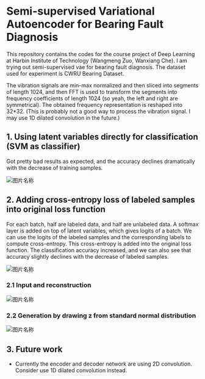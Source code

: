 # Semi-supervised Variational Autoencoder for Bearing Fault Diagnosis
This repository contains the codes for the course project of Deep Learning at Harbin Institute of Technology (Wangmeng Zuo, Wanxiang Che). I am trying out semi-supervised vae for bearing fault diagnosis. The dataset used for experiment is CWRU Bearing Dataset.

The vibration signals are min-max normalized and then sliced into segments of length 1024, and then FFT is used to transform the segments into frequency coefficients of length 1024 (so yeah, the left and right are symmetrical). The obtained frequency representation is reshaped into 32\*32. (This is probably not a good way to process the vibration signal. I may use 1D dilated convolution in the future.)

## 1. Using latent variables directly for classification (SVM as classifier)
Got pretty bad results as expected, and the accuracy declines dramatically with the decrease of training samples.

<img src="https://github.com/cyrilli/variational-autoencoder-bearing_supervised/blob/master/img/experiment1_result.png?raw=true" alt="图片名称" align=center />

## 2. Adding cross-entropy loss of labeled samples into original loss function
For each batch, half are labeled data, and half are unlabeled data. A softmax layer is added on top of latent variables, which gives logits of a batch. We can use the logits of the labeled samples and the corresponding labels to compute cross-entropy. This cross-entropy is added into the original loss function. The classification accuracy increased, and we can also see that accuracy slightly declines with the decrease of labeled samples.

<img src="https://github.com/cyrilli/variational-autoencoder-bearing_supervised/blob/master/img/experiment2_result.png?raw=true" alt="图片名称" align=center />

### 2.1 Input and reconstruction
<img src="https://github.com/cyrilli/variational-autoencoder-bearing_supervised/blob/master/img/experiment2_sample_reconstruction.png?raw=true" alt="图片名称" align=center />

### 2.2 Generation by drawing z from standard normal distribution
<img src="https://github.com/cyrilli/variational-autoencoder-bearing_supervised/blob/master/img/experiment2_generation.png?raw=true" alt="图片名称" align=center />

## 3. Future work
* Currently the encoder and decoder network are using 2D convolution. Consider use 1D dilated convolution instead.
